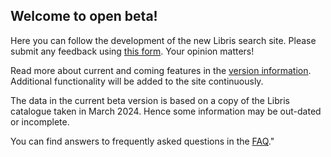 ## Welcome to open beta!

Here you can follow the development of the new Libris search site. Please submit any feedback using [this form](https://survey.kb.se/librisbeta/en). Your opinion matters!

Read more about current and coming features in the [version information](/help). Additional functionality will be added to the site continuously.

The data in the current beta version is based on a copy of the Libris catalogue taken in March 2024. Hence some information may be out-dated or incomplete.

You can find answers to frequently asked questions in the [FAQ](https://www.kb.se/samverkan-och-utveckling/libris/fragor-och-svar-om-libris-nya-soktjanst.html)."
